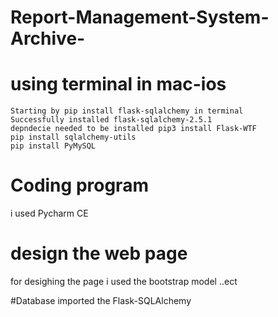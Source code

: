 # Report-Management-System-Archive-
# using terminal in mac-ios
    Starting by pip install flask-sqlalchemy in terminal
    Successfully installed flask-sqlalchemy-2.5.1
    depndecie needed to be installed pip3 install Flask-WTF
    pip install sqlalchemy-utils
    pip install PyMySQL
    
# Coding program 
 i used Pycharm CE
# design the web page 
for desighing the page i used the bootstrap model ..ect

#Database
imported the Flask-SQLAlchemy
